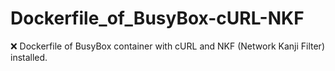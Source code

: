 # Dockerfile_of_BusyBox-cURL-NKF
❌ Dockerfile of BusyBox container with cURL and NKF (Network Kanji Filter) installed.
